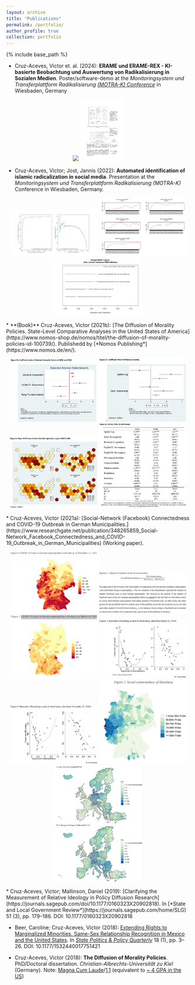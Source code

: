 ```yaml
---
layout: archive
title: "Publications"
permalink: /portfolio/
author_profile: true
collection: portfolio
---
```


{% include base_path %}

* Cruz-Aceves, Victor et. al. (2024): **ERAME und ERAME-REX - KI-basierte Beobachtung und Auswertung von Radikalisierung in Sozialen Medien**. Poster/software-demo at the *Monitoringsystem und Transferplattform Radikalisierung* [*(MOTRA-K) Conference*](https://www.motra.info/motra-k-2024/) in Wiesbaden, Germany
<p align="middle">
<img src="../images/v2_s_MOTRA-K-Poster_geschw%C3%A4rzt.jpg" width="120" /> <img src="../images/Victor_poster_1S.jpg" width="120" />
</p>

* Cruz-Aceves, Victor; Jost, Jannis (2022): **Automated identification of islamic radicalization in social media**. Presentation at the *Monitoringsystem und Transferplattform Radikalisierung (MOTRA-K)* Conference in Wiesbaden, Germany.
<p align="middle">
<img src="../images/motra2022/curves.jpg" width="240" /> <img src="../images/motra2022/stm_time_auswahl_einzeln.png" width="240" /> <img src="../images/motra2022/summary_auswahl.png" width="240" />
</p>
* **(Book)** Cruz-Aceves, Victor (2021b): [The Diffusion of Morality Policies. State-Level Comparative Analyses in the United States of America](https://www.nomos-shop.de/nomos/titel/the-diffusion-of-morality-policies-id-100739/). Publishedd by [*Nomos Publishing*](https://www.nomos.de/en/).
<p align="middle">
<img src="../images/book/26_coefficient_plot.png" width="240" /> <img src="../images/book/27_coefficient_plot.png" width="240" /> <img src="../images/book/8_map.png" width="240" /> <img src="../images/book/table_15.png" width="240" />
</p>
* Cruz-Aceves, Victor (2021a): [Social-Network (Facebook) Connectedness and COVID-19 Outbreak in German Municipalities.](https://www.researchgate.net/publication/348265859_Social-Network_Facebook_Connectedness_and_COVID-19_Outbreak_in_German_Municipalities) (Working paper).
<p align="middle">
<img src="../images/social_connectedness/covid_germany.jpeg" width="240" /> <img src="../images/social_connectedness/equation_1.jpeg" width="240" /> <img src="../images/social_connectedness/f1_covid_germany.jpeg" width="240" /> <img src="../images/social_connectedness/f3_binscatter.jpeg" width="240" /> <img src="../images/social_connectedness/f6_binscatter.jpeg" width="240" /> <img src="../images/social_connectedness/heinsberg_connectedness.jpeg" width="240" /> <img src="../images/social_connectedness/kiel_freiburg_europe.jpeg" width="240" />
</p>
* Cruz-Aceves, Victor; Mallinson, Daniel (2019): [Clarifying the Measurement of Relative Ideology in Policy Diffusion Research](https://journals.sagepub.com/doi/10.1177/0160323X20902818). In [*State and Local Government Review*](https://journals.sagepub.com/home/SLG) 51 (3), pp. 179–186. DOI: 10.1177/0160323X20902818

* Beer, Caroline; Cruz-Aceves, Victor (2018): [Extending Rights to Marginalized Minorities. Same-Sex Relationship Recognition in Mexico and the United States](https://www.cambridge.org/core/journals/state-politics-and-policy-quarterly/article/abs/extending-rights-to-marginalized-minorities-samesex-relationship-recognition-in-mexico-and-the-united-states/A70979049B8F29EA6DA27F69D8A931C7). In [*State Politics & Policy Quarterly*](https://www.cambridge.org/core/journals/state-politics-and-policy-quarterly) 18 (1), pp. 3–26. DOI: 10.1177/1532440017751421

* Cruz-Aceves, Victor (2018): **The Diffusion of Morality Policies**. PhD/Doctoral dissertation. *Christian-Albrechts-Universität zu Kiel* (Germany). Note: [Magna Cum Laude](https://en.wikipedia.org/wiki/Latin_honors#Germany)/[1,1](https://en.wikipedia.org/wiki/Academic_grading_in_Germany#Tertiary_education) (equivalent to [~ 4 GPA in the US](https://en.wikipedia.org/wiki/Academic_grading_in_Germany#Overview))